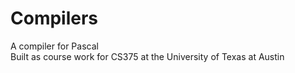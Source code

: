 # Compilers
A compiler for Pascal <br>
Built as course work for CS375 at the University of Texas at Austin
